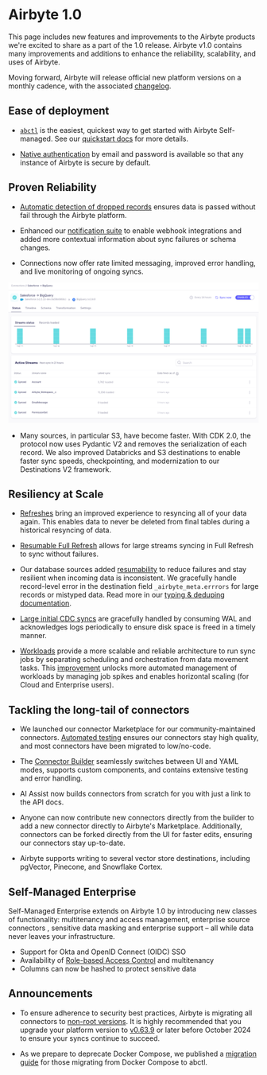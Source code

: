 # Airbyte 1.0

This page includes new features and improvements to the Airbyte products we're excited to share as a part of the 1.0 release. Airbyte v1.0 contains many improvements and additions to enhance the reliability, scalability, and uses of Airbyte.

Moving forward, Airbyte will release official new platform versions on a monthly cadence, with the associated [changelog](https://github.com/airbytehq/airbyte/releases).

## Ease of deployment

- [`abctl`](https://github.com/airbytehq/abctl/releases) is the easiest, quickest way to get started with Airbyte Self-managed. See our [quickstart docs](../../using-airbyte/getting-started/oss-quickstart) for more details. 

- [Native authentication](../../deploying-airbyte/integrations/authentication) by email and password is available so that any instance of Airbyte is secure by default. 

## Proven Reliability

- [Automatic detection of dropped records](https://airbyte.com/blog/automatic-detection-of-dropped-records) ensures data is passed without fail through the Airbyte platform. 

- Enhanced our [notification suite](https://airbyte.com/blog/airbyte-notifications-and-webhooks-effortless-etl-jobs-monitoring) to enable webhook integrations and added more contextual information about sync failures or schema changes.

- Connections now offer rate limited messaging, improved error handling, and live monitoring of ongoing syncs.

![Status Page](./assets/full-status-page.png)

- Many sources, in particular S3, have become faster. With CDK 2.0, the protocol now uses Pydantic V2 and removes the serialization of each record. We also improved Databricks and S3 destinations to enable faster sync speeds, checkpointing, and modernization to our Destinations V2 framework.

## Resiliency at Scale

- [Refreshes](../../operator-guides/refreshes) bring an improved experience to resyncing all of your data again. This enables data to never be deleted from final tables during a historical resyncing of data. 

- [Resumable Full Refresh](https://airbyte.com/blog/resumable-full-refresh-building-resilient-systems-for-syncing-data) allows for large streams syncing in Full Refresh to sync without failures.

- Our database sources added [resumability](../../operator-guides/refreshes#resumability) to reduce failures and stay resilient when incoming data is inconsistent. We gracefully handle record-level error in the destination field `_airbyte_meta.errrors` for large records or mistyped data. Read more in our [typing & deduping documentation](../../using-airbyte/core-concepts/typing-deduping#_airbyte_meta-errors).

- [Large initial CDC syncs](https://airbyte.com/blog/supporting-very-large-cdc-syncs-with-wass) are gracefully handled by consuming WAL and acknowledges logs periodically to ensure disk space is freed in a timely manner.

- [Workloads](../../understanding-airbyte/jobs#workloads) provide a more scalable and reliable architecture to run sync jobs by separating scheduling and orchestration from data movement tasks. This [improvement](https://airbyte.com/blog/introducing-workloads-how-airbyte-1-0-orchestrates-data-movement-jobs) unlocks more automated management of workloads by managing job spikes and enables horizontal scaling (for Cloud and Enterprise users).

## Tackling the long-tail of connectors
- We launched our connector Marketplace for our community-maintained connectors. [Automated testing](https://airbyte.com/blog/how-we-test-airbyte-and-marketplace-connectors) ensures our connectors stay high quality, and most connectors have been migrated to low/no-code. 

- The [Connector Builder](https://airbyte.com/blog/maintaining-hundreds-of-api-connectors-with-the-low-code-cdk-and-connector-builder) seamlessly switches between UI and YAML modes, supports custom components, and contains extensive testing and error handling.

- AI Assist now builds connectors from scratch for you with just a link to the API docs. 

- Anyone can now contribute new connectors directly from the builder to add a new connector directly to Airbyte's Marketplace. Additionally, connectors can be forked directly from the UI for faster edits, ensuring our connectors stay up-to-date.

- Airbyte supports writing to several vector store destinations, including pgVector, Pinecone, and Snowflake Cortex.

## Self-Managed Enterprise

Self-Managed Enterprise extends on Airbyte 1.0 by introducing new classes of functionality: multitenancy and access management, enterprise source connectors , sensitive data masking and enterprise support – all while data never leaves your infrastructure.

- Support for Okta and OpenID Connect (OIDC) SSO
- Availability of [Role-based Access Control](../../access-management/rbac) and multitenancy
- Columns can now be hashed to protect sensitive data

## Announcements

- To ensure adherence to security best practices, Airbyte is migrating all connectors to [non-root versions](https://github.com/airbytehq/airbyte/discussions/44924). It is highly recommended that you upgrade your platform version to [v0.63.9](https://github.com/airbytehq/airbyte-platform/releases/tag/v0.63.9) or later before October 2024 to ensure your syncs continue to succeed. 

- As we prepare to deprecate Docker Compose, we published a [migration guide](../../using-airbyte/getting-started/oss-quickstart#migrating-from-docker-compose-optional) for those migrating from Docker Compose to abctl.
